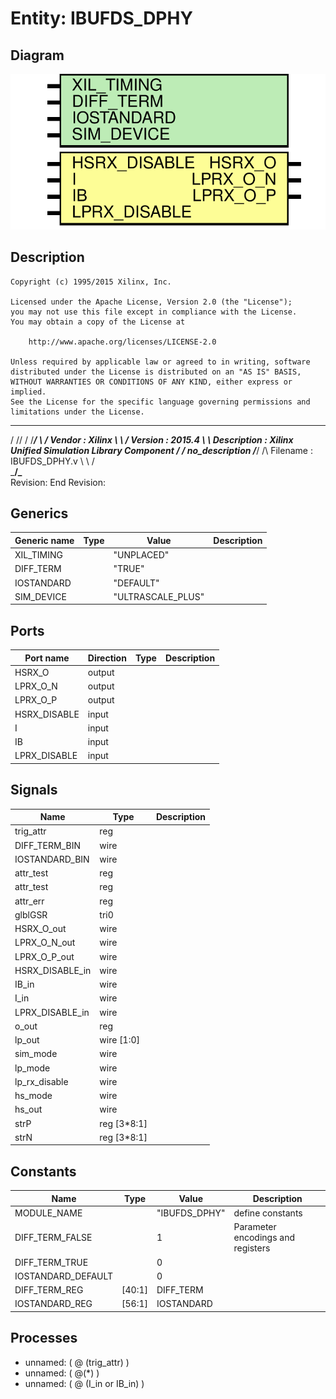 # Entity: IBUFDS_DPHY

## Diagram

![Diagram](IBUFDS_DPHY.svg "Diagram")
## Description

    Copyright (c) 1995/2015 Xilinx, Inc.
 
    Licensed under the Apache License, Version 2.0 (the "License");
    you may not use this file except in compliance with the License.
    You may obtain a copy of the License at
 
        http://www.apache.org/licenses/LICENSE-2.0
 
    Unless required by applicable law or agreed to in writing, software
    distributed under the License is distributed on an "AS IS" BASIS,
    WITHOUT WARRANTIES OR CONDITIONS OF ANY KIND, either express or implied.
    See the License for the specific language governing permissions and
    limitations under the License.
   ____  ____
  /   /\/   /
 /___/  \  /     Vendor      : Xilinx
 \   \   \/      Version     : 2015.4
  \   \          Description : Xilinx Unified Simulation Library Component
  /   /                        _no_description_
 /___/   /\      Filename    : IBUFDS_DPHY.v
 \   \  /  \
  \___\/\___\
  Revision:
  End Revision:
 
## Generics

| Generic name | Type | Value             | Description |
| ------------ | ---- | ----------------- | ----------- |
| XIL_TIMING   |      | "UNPLACED"        |             |
| DIFF_TERM    |      | "TRUE"            |             |
| IOSTANDARD   |      | "DEFAULT"         |             |
| SIM_DEVICE   |      | "ULTRASCALE_PLUS" |             |
## Ports

| Port name    | Direction | Type | Description |
| ------------ | --------- | ---- | ----------- |
| HSRX_O       | output    |      |             |
| LPRX_O_N     | output    |      |             |
| LPRX_O_P     | output    |      |             |
| HSRX_DISABLE | input     |      |             |
| I            | input     |      |             |
| IB           | input     |      |             |
| LPRX_DISABLE | input     |      |             |
## Signals

| Name            | Type        | Description |
| --------------- | ----------- | ----------- |
| trig_attr       | reg         |             |
| DIFF_TERM_BIN   | wire        |             |
| IOSTANDARD_BIN  | wire        |             |
| attr_test       | reg         |             |
| attr_test       | reg         |             |
| attr_err        | reg         |             |
| glblGSR         | tri0        |             |
| HSRX_O_out      | wire        |             |
| LPRX_O_N_out    | wire        |             |
| LPRX_O_P_out    | wire        |             |
| HSRX_DISABLE_in | wire        |             |
| IB_in           | wire        |             |
| I_in            | wire        |             |
| LPRX_DISABLE_in | wire        |             |
| o_out           | reg         |             |
| lp_out          | wire [1:0]  |             |
| sim_mode        | wire        |             |
| lp_mode         | wire        |             |
| lp_rx_disable   | wire        |             |
| hs_mode         | wire        |             |
| hs_out          | wire        |             |
| strP            | reg [3*8:1] |             |
| strN            | reg [3*8:1] |             |
## Constants

| Name               | Type   | Value         | Description                        |
| ------------------ | ------ | ------------- | ---------------------------------- |
| MODULE_NAME        |        | "IBUFDS_DPHY" | define constants                   |
| DIFF_TERM_FALSE    |        | 1             | Parameter encodings and registers  |
| DIFF_TERM_TRUE     |        | 0             |                                    |
| IOSTANDARD_DEFAULT |        | 0             |                                    |
| DIFF_TERM_REG      | [40:1] | DIFF_TERM     |                                    |
| IOSTANDARD_REG     | [56:1] | IOSTANDARD    |                                    |
## Processes
- unnamed: ( @ (trig_attr) )
- unnamed: ( @(*) )
- unnamed: ( @ (I_in or IB_in) )
